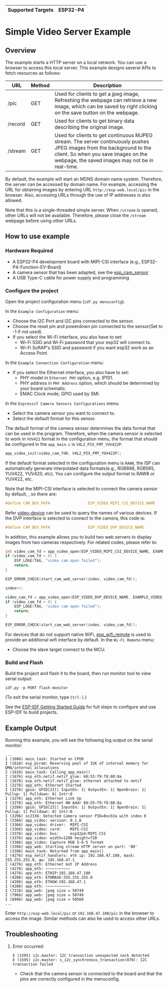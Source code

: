 | Supported Targets | ESP32-P4 |
| ----------------- | -------- |

# Simple Video Server Example

## Overview

The example starts a HTTP server on a local network. You can use a browser to access this local server.
This example designs several APIs to fetch resources as follows:

| URL     | Method | Description                                                  |
| ------- | ------ | ------------------------------------------------------------ |
| /pic    | GET    | Used for clients to get a jpeg image, Refreshing the webpage can retrieve a new image, which can be saved by right clicking on the save button on the webpage. |
| /record | GET    | Used for clients to get binary data describing the original image. |
| /stream | GET    | Used for clients to get continuous MJPEG stream. The server continuously pushes JPEG images from the background to the client. So when you save images on the webpage, the saved images may not be in real-time. |

By default, the example will start an MDNS domain name system. Therefore, the server can be accessed by domain name. For example, accessing the URL for obtaining images by entering URL `http://esp-web.local/pic` in the browser. Also, accessing URLs through the use of IP addresses is also allowed.

Note that this is a single-threaded simple server. When `/stream` is opened, other URLs will not be available. Therefore, please close the `/stream` webpage before using other URLs.

## How to use example

### Hardware Required

* A ESP32-P4 development board with MIPI-CSI interface (e.g., ESP32-P4-Function-EV-Board)
* A camera sensor that has been adapted, see the [esp_cam_sensor](https://github.com/espressif/esp-video-components/tree/master/esp_cam_sensor)
* A USB Type-C cable for power supply and programming

### Configure the project

Open the project configuration menu (`idf.py menuconfig`).

In the `Example Configuration` menu:

* Choose the I2C Port and I2C pins connected to the sensor.
* Choose the reset pin and powerdown pin connected to the sensor(Set to -1 if not used).
* If you select the Wi-Fi interface, you also have to set:
  * Wi-Fi SSID and Wi-Fi password that your esp32 will connect to.
  * Wi-Fi SoftAP's SSID and password if you want esp32 work as an Access Point.

In the `Example Connection Configuration` menu:

* If you select the Ethernet interface, you also have to set:
  * PHY model in `Ethernet PHY` option, e.g. IP101.
  * PHY address in `PHY Address` option, which should be determined by your board schematic.
  * EMAC Clock mode, GPIO used by SMI.

In the `Espressif Camera Sensors Configurations` menu:

* Select the camera sensor you want to connect to.
* Select the default format for this sensor.

The default format of the camera sensor determines the data format that can be used in the program. Therefore, when the camera sensor is selected to work in `YUV422` format in the configuration menu, the format that should be configured in the `app_main.c` is `V4L2_PIX_FMT_YUV422P`:

```c
app_video_init(video_cam_fd0, V4L2_PIX_FMT_YUV422P);
```

If the default format selected in the configuration menu is `RAW8`, the ISP can automatically generate interpolated data formats(e.g., RGB888, RGB565, YUV422, YUV420, etc). You can configure the output format to RAW8 or YUV422, etc.

Note that the MIPI-CSI interface is selected to connect the camera sensor  by default, , so there are:

```c
#define CAM_DEV_PATH                 ESP_VIDEO_MIPI_CSI_DEVICE_NAME
```

Refer [video-device](https://github.com/espressif/esp-video-components/tree/master/esp_video) can be used to query the names of various devices. If the DVP interface is selected to connect to the camera, this code is:

```c
#define CAM_DEV_PATH                 ESP_VIDEO_DVP_DEVICE_NAME
```

In addition, this example allows you to build two web servers to display images from two cameras respectively. For related codes, please refer to:

```c
int video_cam_fd = app_video_open(ESP_VIDEO_MIPI_CSI_DEVICE_NAME, EXAMPLE_VIDEO_FMT_RGB565);
if (video_cam_fd < 0) {
    ESP_LOGE(TAG, "video cam open failed");
    return;
}

ESP_ERROR_CHECK(start_cam_web_server(index, video_cam_fd));

index++;

video_cam_fd = app_video_open(ESP_VIDEO_DVP_DEVICE_NAME, EXAMPLE_VIDEO_FMT_RGB565);
if (video_cam_fd < 0) {
    ESP_LOGE(TAG, "video cam open failed");
    return;
}

ESP_ERROR_CHECK(start_cam_web_server(index, video_cam_fd));
```
For devices that do not support native WiFi, [esp_wifi_remote](https://github.com/espressif/esp-protocols/tree/master/components/esp_wifi_remote) is used to provide an additional wifi interface by default. In the `Wi-Fi Remote` menu:

* Choose the slave target connect to the MCU.

### Build and Flash

Build the project and flash it to the board, then run monitor tool to view serial output:

```
idf.py -p PORT flash monitor
```

(To exit the serial monitor, type ``Ctrl-]``.)

See the [ESP-IDF Getting Started Guide](https://docs.espressif.com/projects/esp-idf/en/latest/esp32p4/get-started/index.html) for full steps to configure and use ESP-IDF to build projects.

## Example Output

Running this example, you will see the following log output on the serial monitor:

```
...
I (1606) main_task: Started on CPU0
I (1616) esp_psram: Reserving pool of 32K of internal memory for DMA/internal allocations
I (1616) main_task: Calling app_main()
I (1676) esp_eth.netif.netif_glue: 60:55:f9:f8:80:8a
I (1676) esp_eth.netif.netif_glue: ethernet attached to netif
I (3276) app_eth: Ethernet Started
I (3276) gpio: GPIO[22]| InputEn: 1| OutputEn: 1| OpenDrain: 1| Pullup: 1| Pulldown: 0| Intr:0 
I (3276) app_eth: Ethernet Link Up
I (3276) app_eth: Ethernet HW Addr 60:55:f9:f8:80:8a
I (3286) gpio: GPIO[23]| InputEn: 1| OutputEn: 1| OpenDrain: 1| Pullup: 1| Pulldown: 0| Intr:0 
I (3296) sc2336: Detected Camera sensor PID=0xcb3a with index 0
I (3366) app_video: version: 0.1.0
I (3366) app_video: driver:  MIPI-CSI
I (3366) app_video: card:    MIPI-CSI
I (3376) app_video: bus:     esp32p4:MIPI-CSI
I (3376) app_video: width=1280 height=720
I (3386) app_video: Capture RGB 5-6-5 format
I (3396) app_web: Starting stream HTTP server on port: '80'
I (3396) main_task: Returned from app_main()
I (4276) esp_netif_handlers: eth ip: 192.168.47.100, mask: 255.255.255.0, gw: 192.168.47.1
I (4276) app_eth: Ethernet Got IP Address
I (4276) app_eth: ~~~~~~~~~~~
I (4276) app_eth: ETHIP:192.168.47.100
I (4286) app_eth: ETHMASK:255.255.255.0
I (4286) app_eth: ETHGW:192.168.47.1
I (4286) app_eth: ~~~~~~~~~~~
I (7216) app_web: jpeg size = 50749
I (7966) app_web: jpeg size = 50749
I (8996) app_web: jpeg size = 50560
...
```

Enter `http://esp-web.local/pic` or `192.168.47.100/pic` in the browser to access the image. Similar methods can also be used to access other URLs.

## Troubleshooting

1. Error occurred:

   ```
   E (1595) i2c.master: I2C transaction unexpected nack detected
   E (1595) i2c.master: s_i2c_synchronous_transaction(870): I2C transaction failed
   ```

   - Check that the camera sensor is connected to the board and that the pins are correctly configured in the menuconfig.


